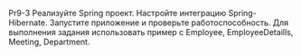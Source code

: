 Pr9-3
Реализуйте Spring проект. Настройте интеграцию Spring-Hibernate.
Запустите приложение и проверьте работоспособность. Для выполнения
задания использовать пример с Employee, EmployeeDetaills, Meeting,
Department.
